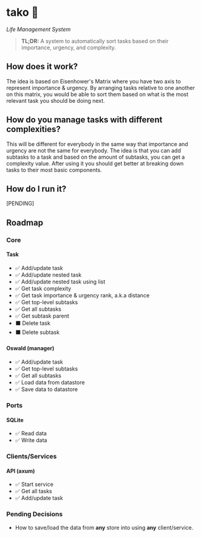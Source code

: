 # tako 🐙
_Life Management System_

> **TL;DR:** A system to automatically sort tasks based on their importance, urgency, and complexity. 

## How does it work?
The idea is based on Eisenhower's Matrix where you have two axis to represent importance & urgency. By arranging tasks relative to one another on this matrix, you would be able to sort them based on what is the most relevant task you should be doing next.

## How do you manage tasks with different complexities?
This will be different for everybody in the same way that importance and urgency are not the same for everybody. The idea is that you can add subtasks to a task and based on the amount of subtasks, you can get a complexity value. After using it you should get better at breaking down tasks to their most basic components.

## How do I run it?
[PENDING]


## Roadmap
### Core
#### Task
- ✅ Add/update task
- ✅ Add/update nested task
- ✅ Add/update nested task using list
- ✅ Get task complexity
- ✅ Get task importance & urgency rank, a.k.a distance
- ✅ Get top-level subtasks
- ✅ Get all subtasks
- ✅ Get subtask parent
- ⬛ Delete task
- ⬛ Delete subtask
#### Oswald (manager)
- ✅ Add/update task
- ✅ Get top-level subtasks
- ✅ Get all subtasks
- ✅ Load data from datastore
- ✅ Save data to datastore
### Ports
#### SQLite
- ✅ Read data
- ✅ Write data
### Clients/Services
#### API (axum)
- ✅ Start service
- ✅ Get all tasks
- ✅ Add/update task

### Pending Decisions
- How to save/load the data from **any** store into using **any** client/service.
